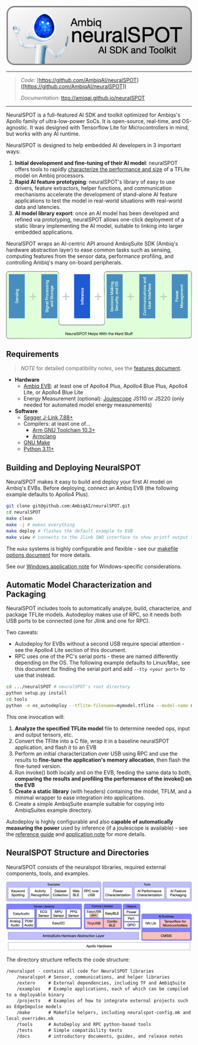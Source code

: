 <p align="center">
  <a href="https://github.com/AmbiqAI/neuralSPOT"><img src="./docs/images/banner.png" alt="neuralSPT"></a>
</p>

---

> *Code*: [https://github.com/AmbiqAI/neuralSPOT]([https://github.com/AmbiqAI/neuralSPOT])
>
> *Documentation*: [ttps://amiqai.github.io/neuralSPOT](https://amiqai.github.io/neuralSPOT)

---

NeuralSPOT is a full-featured AI SDK and toolkit optimized for Ambiqs's Apollo family of ultra-low-power SoCs. It is open-source, real-time, and OS-agnostic. It was designed with Tensorflow Lite for Microcontrollers in mind, but works with any AI runtime.

NeuralSPOT is designed to help embedded AI developers in 3 important ways:

1. **Initial development and fine-tuning of their AI model**: neuralSPOT offers tools to rapidly [characterize the performance and size](./docs/From%20TF%20to%20EVB%20-%20testing,%20profiling,%20and%20deploying%20AI%20models.md) of a TFLite model on Ambiq processors.
2. **Rapid AI feature prototyping**: neuralSPOT's library of easy to use drivers, feature extractors, helper functions, and communication mechanisms accelerate the development of stand-alone AI feature applications to test the model in real-world situations with real-world data and latencies.
3. **AI model library export**: once an AI model has been developed and refined via prototyping, neuralSPOT allows one-click deployment of a static library implementing the AI model, suitable to linking into larger embedded applications.


NeuralSPOT wraps an AI-centric API around AmbiqSuite SDK (Ambiq's hardware abstraction layer) to ease common tasks such as sensing, computing features from the sensor data, performance profiling, and controlling Ambiq's many on-board peripherals.

<p align="center">

<img src="./docs/images/image-20220811095223908.png" alt="image-20220811095223908" style="zoom:75%;" align=center />
</p>


## Requirements

> *NOTE* for detailed compatibility notes, see the [features document](https://github.com/AmbiqAI/neuralSPOT/blob/main/docs/features.md).

* **Hardware**
  * [Ambiq EVB](https://ambiq.com/apollo4/): at least one of Apollo4 Plus, Apollo4 Blue Plus, Apollo4 Lite, or Apollo4 Blue Lite
  * Energy Measurement (optional): [Joulescope](https://www.joulescope.com) JS110 or JS220 (only needed for automated model energy measurements)
* **Software**
  * [Segger J-Link 7.88+](https://www.segger.com/downloads/jlink/)
  * Compilers: at least one of...
    * [Arm GNU Toolchain 10.3+](https://developer.arm.com/downloads/-/arm-gnu-toolchain-downloads)
    * [Armclang](https://developer.arm.com/downloads/-/arm-gnu-toolchain-downloads)
  * [GNU Make](https://www.gnu.org/software/make/)
  * [Python 3.11+](https://www.python.org)

## Building and Deploying NeuralSPOT

NeuralSPOT makes it easy to build and deploy your first AI model on Ambiq's EVBs. Before deploying, connect an Ambiq EVB (the following example defaults to Apollo4 Plus).

```bash
git clone git@github.com:AmbiqAI/neuralSPOT.git
cd neuralSPOT
make clean
make -j # makes everything
make deploy # flashes the default example to EVB
make view # connects to the Jlink SWO interface to show printf output from EVB
```

The `make` systems is highly configurable and flexible - see our [makefile options document](docs/makefile-details.md) for more details.

See our [Windows application note](https://github.com/AmbiqAI/neuralSPOT/blob/main/docs/Application-Note-neuralSPOT-and-Windows.md) for Windows-specific considerations.

## Automatic Model Characterization and Packaging

NeuralSPOT includes tools to automatically analyze, build, characterize, and package TFLite models. Autodeploy makes use of RPC, so it needs both USB ports to be connected (one for Jlink and one for RPC).

Two caveats:

* Autodeploy for EVBs without a second USB require special attention - see the Apollo4 Lite section of this document.
* RPC uses one of the PC's serial ports - these are named differently depending on the OS. The following example defaults to Linux/Mac, see this document for finding the serial port and add `--tty <your port>` to use that instead.

```bash
cd .../neuralSPOT # neuralSPOT's root directory
python setup.py install
cd tools
python -m ns_autodeploy --tflite-filename=mymodel.tflite --model-name mymodel # add --tty COMx for Windows
```

This one invocation will:

1. **Analyze the specified TFLite model** file to determine needed ops, input and output tensors, etc.
1. Convert the TFlite into a C file, wrap it in a baseline neuralSPOT application, and flash it to an EVB
1. Perform an initial characterization over USB using RPC and use the results to **fine-tune the application's memory allocation**, then flash the fine-tuned version.
1. Run invoke() both locally and on the EVB, feeding the same data to both, **comparing the results and profiling the performance of the invoke() on the EVB**
1. **Create a static library** (with headers) containing the model, TFLM, and a minimal wrapper to ease integration into applications.
1. Create a simple AmbiqSuite example suitable for copying into AmbiqSuites example directory.

Autodeploy is highly configurable and also **capable of automatically measuring the power** used by inference (if a joulescope is available) - see the [reference guide](https://github.com/AmbiqAI/neuralSPOT/blob/main/tools/README.md) and [application note](https://github.com/AmbiqAI/neuralSPOT/blob/main/docs/From%20TF%20to%20EVB%20-%20testing%2C%20profiling%2C%20and%20deploying%20AI%20models.md) for more details.

## NeuralSPOT Structure and Directories
NeuralSPOT consists of the neuralspot libraries, required external components, tools, and examples.

<p align="center">
<img src="./docs/images/image-20230727151002947.png" alt="image-20230727151002947" style="zoom:50%;" />
</p>

The directory structure reflects the code structure:

```
/neuralspot - contains all code for NeuralSPOT libraries
	/neuralspot # Sensor, communications, and helper libraries
	/extern     # External dependencies, including TF and AmbiqSuite
	/examples   # Example applications, each of which can be compiled to a deployable binary
	/projects   # Examples of how to integrate external projects such as EdgeImpulse models
	/make       # Makefile helpers, including neuralspot-config.mk and local_overrides.mk
	/tools	    # AutoDeploy and RPC python-based tools
	/tests      # Simple compatibility tests
	/docs       # introductory documents, guides, and release notes
```
